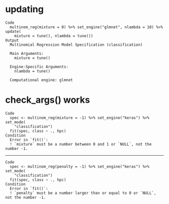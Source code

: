 # updating

    Code
      multinom_reg(mixture = 0) %>% set_engine("glmnet", nlambda = 10) %>% update(
        mixture = tune(), nlambda = tune())
    Output
      Multinomial Regression Model Specification (classification)
      
      Main Arguments:
        mixture = tune()
      
      Engine-Specific Arguments:
        nlambda = tune()
      
      Computational engine: glmnet 
      

# check_args() works

    Code
      spec <- multinom_reg(mixture = -1) %>% set_engine("keras") %>% set_mode(
        "classification")
      fit(spec, class ~ ., hpc)
    Condition
      Error in `fit()`:
      ! `mixture` must be a number between 0 and 1 or `NULL`, not the number -1.

---

    Code
      spec <- multinom_reg(penalty = -1) %>% set_engine("keras") %>% set_mode(
        "classification")
      fit(spec, class ~ ., hpc)
    Condition
      Error in `fit()`:
      ! `penalty` must be a number larger than or equal to 0 or `NULL`, not the number -1.

